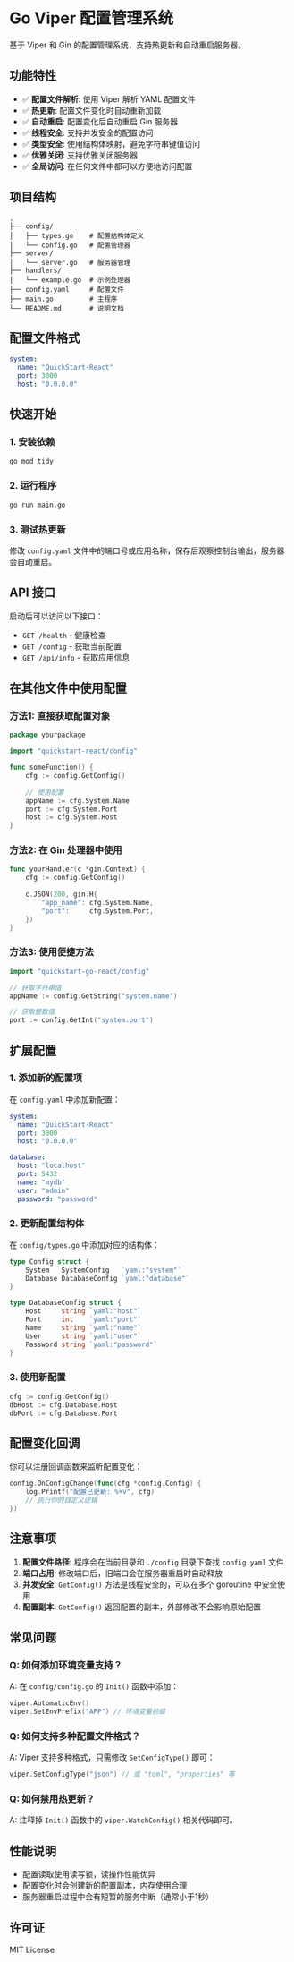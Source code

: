 # Go Viper 配置管理系统

基于 Viper 和 Gin 的配置管理系统，支持热更新和自动重启服务器。

## 功能特性

- ✅ **配置文件解析**: 使用 Viper 解析 YAML 配置文件
- ✅ **热更新**: 配置文件变化时自动重新加载
- ✅ **自动重启**: 配置变化后自动重启 Gin 服务器
- ✅ **线程安全**: 支持并发安全的配置访问
- ✅ **类型安全**: 使用结构体映射，避免字符串键值访问
- ✅ **优雅关闭**: 支持优雅关闭服务器
- ✅ **全局访问**: 在任何文件中都可以方便地访问配置

## 项目结构

```
.
├── config/
│   ├── types.go    # 配置结构体定义
│   └── config.go   # 配置管理器
├── server/
│   └── server.go   # 服务器管理
├── handlers/
│   └── example.go  # 示例处理器
├── config.yaml     # 配置文件
├── main.go         # 主程序
└── README.md       # 说明文档
```

## 配置文件格式

```yaml
system:
  name: "QuickStart-React"
  port: 3000
  host: "0.0.0.0"
```

## 快速开始

### 1. 安装依赖

```bash
go mod tidy
```

### 2. 运行程序

```bash
go run main.go
```

### 3. 测试热更新

修改 `config.yaml` 文件中的端口号或应用名称，保存后观察控制台输出，服务器会自动重启。

## API 接口

启动后可以访问以下接口：

- `GET /health` - 健康检查
- `GET /config` - 获取当前配置
- `GET /api/info` - 获取应用信息

## 在其他文件中使用配置

### 方法1: 直接获取配置对象

```go
package yourpackage

import "quickstart-react/config"

func someFunction() {
    cfg := config.GetConfig()
    
    // 使用配置
    appName := cfg.System.Name
    port := cfg.System.Port
    host := cfg.System.Host
}
```

### 方法2: 在 Gin 处理器中使用

```go
func yourHandler(c *gin.Context) {
    cfg := config.GetConfig()
    
    c.JSON(200, gin.H{
        "app_name": cfg.System.Name,
        "port":     cfg.System.Port,
    })
}
```

### 方法3: 使用便捷方法

```go
import "quickstart-go-react/config"

// 获取字符串值
appName := config.GetString("system.name")

// 获取整数值
port := config.GetInt("system.port")
```

## 扩展配置

### 1. 添加新的配置项

在 `config.yaml` 中添加新配置：

```yaml
system:
  name: "QuickStart-React"
  port: 3000
  host: "0.0.0.0"

database:
  host: "localhost"
  port: 5432
  name: "mydb"
  user: "admin"
  password: "password"
```

### 2. 更新配置结构体

在 `config/types.go` 中添加对应的结构体：

```go
type Config struct {
    System   SystemConfig   `yaml:"system"`
    Database DatabaseConfig `yaml:"database"`
}

type DatabaseConfig struct {
    Host     string `yaml:"host"`
    Port     int    `yaml:"port"`
    Name     string `yaml:"name"`
    User     string `yaml:"user"`
    Password string `yaml:"password"`
}
```

### 3. 使用新配置

```go
cfg := config.GetConfig()
dbHost := cfg.Database.Host
dbPort := cfg.Database.Port
```

## 配置变化回调

你可以注册回调函数来监听配置变化：

```go
config.OnConfigChange(func(cfg *config.Config) {
    log.Printf("配置已更新: %+v", cfg)
    // 执行你的自定义逻辑
})
```

## 注意事项

1. **配置文件路径**: 程序会在当前目录和 `./config` 目录下查找 `config.yaml` 文件
2. **端口占用**: 修改端口后，旧端口会在服务器重启时自动释放
3. **并发安全**: `GetConfig()` 方法是线程安全的，可以在多个 goroutine 中安全使用
4. **配置副本**: `GetConfig()` 返回配置的副本，外部修改不会影响原始配置

## 常见问题

### Q: 如何添加环境变量支持？

A: 在 `config/config.go` 的 `Init()` 函数中添加：

```go
viper.AutomaticEnv()
viper.SetEnvPrefix("APP") // 环境变量前缀
```

### Q: 如何支持多种配置文件格式？

A: Viper 支持多种格式，只需修改 `SetConfigType()` 即可：

```go
viper.SetConfigType("json") // 或 "toml", "properties" 等
```

### Q: 如何禁用热更新？

A: 注释掉 `Init()` 函数中的 `viper.WatchConfig()` 相关代码即可。

## 性能说明

- 配置读取使用读写锁，读操作性能优异
- 配置变化时会创建新的配置副本，内存使用合理
- 服务器重启过程中会有短暂的服务中断（通常小于1秒）

## 许可证

MIT License